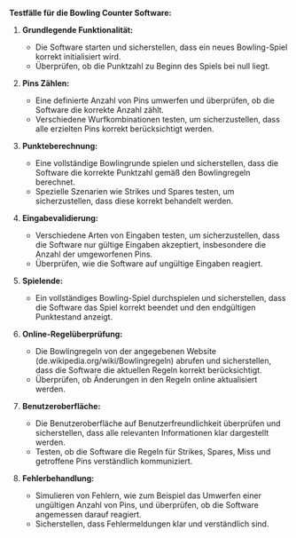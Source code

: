 **Testfälle für die Bowling Counter Software:**

1. **Grundlegende Funktionalität:**
   - Die Software starten und sicherstellen, dass ein neues Bowling-Spiel korrekt initialisiert wird.
   - Überprüfen, ob die Punktzahl zu Beginn des Spiels bei null liegt.

2. **Pins Zählen:**
   - Eine definierte Anzahl von Pins umwerfen und überprüfen, ob die Software die korrekte Anzahl zählt.
   - Verschiedene Wurfkombinationen testen, um sicherzustellen, dass alle erzielten Pins korrekt berücksichtigt werden.

3. **Punkteberechnung:**
   - Eine vollständige Bowlingrunde spielen und sicherstellen, dass die Software die korrekte Punktzahl gemäß den 
   Bowlingregeln berechnet.
   - Spezielle Szenarien wie Strikes und Spares testen, um sicherzustellen, dass diese korrekt behandelt werden.

4. **Eingabevalidierung:**
   - Verschiedene Arten von Eingaben testen, um sicherzustellen, dass die Software nur gültige Eingaben akzeptiert, 
   insbesondere die Anzahl der umgeworfenen Pins.
   - Überprüfen, wie die Software auf ungültige Eingaben reagiert.

5. **Spielende:**
   - Ein vollständiges Bowling-Spiel durchspielen und sicherstellen, dass die Software das Spiel korrekt beendet und den endgültigen Punktestand anzeigt.

6. **Online-Regelüberprüfung:**
   - Die Bowlingregeln von der angegebenen Website (de.wikipedia.org/wiki/Bowlingregeln) abrufen und sicherstellen, dass die Software die aktuellen Regeln korrekt berücksichtigt.
   - Überprüfen, ob Änderungen in den Regeln online aktualisiert werden.

7. **Benutzeroberfläche:**
   - Die Benutzeroberfläche auf Benutzerfreundlichkeit überprüfen und sicherstellen, dass alle relevanten Informationen klar dargestellt werden.
   - Testen, ob die Software die Regeln für Strikes, Spares, Miss und getroffene Pins verständlich kommuniziert.

8. **Fehlerbehandlung:**
   - Simulieren von Fehlern, wie zum Beispiel das Umwerfen einer ungültigen Anzahl von Pins, und überprüfen, ob die Software angemessen darauf reagiert.
   - Sicherstellen, dass Fehlermeldungen klar und verständlich sind.

